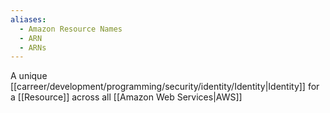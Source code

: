 ```yaml
---
aliases:
  - Amazon Resource Names
  - ARN
  - ARNs
---
```


A unique [[carreer/development/programming/security/identity/Identity|Identity]] for a [[Resource]] across all [[Amazon Web Services|AWS]]
